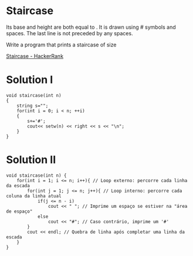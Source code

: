 # Staircase

Its base and height are both equal to . It is drawn using # symbols and spaces. The last line is not preceded by any spaces.

Write a program that prints a staircase of size 

[Staircase - HackerRank](https://www.hackerrank.com/challenges/staircase/problem?isFullScreen=true)

# Solution I

```
void staircase(int n)
{
    string s="";
    for(int i = 0; i < n; ++i)
    {
        s+='#';
        cout<< setw(n) << right << s << "\n";
    }
}
```

# Solution II

```
void staircase(int n) {
    for(int i = 1; i <= n; i++){ // Loop externo: percorre cada linha da escada
        for(int j = 1; j <= n; j++){ // Loop interno: percorre cada coluna da linha atual
            if(j <= n - i) 
                cout << " "; // Imprime um espaço se estiver na "área de espaço"
            else 
                cout << "#"; // Caso contrário, imprime um '#'
        }
        cout << endl; // Quebra de linha após completar uma linha da escada
    }
}
```